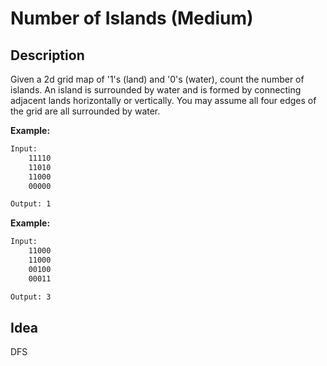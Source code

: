 # Number of Islands (Medium)

## Description
Given a 2d grid map of '1's (land) and '0's (water), count the number of islands. An island is surrounded by water and is formed by connecting adjacent lands horizontally or vertically. You may assume all four edges of the grid are all surrounded by water.

**Example:**

```html
Input:
    11110
    11010
    11000
    00000

Output: 1
```

**Example:**

```html
Input:
    11000
    11000
    00100
    00011

Output: 3
```

## Idea
DFS
